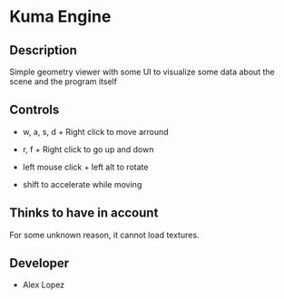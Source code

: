 # Kuma Engine

## Description

Simple geometry viewer with some UI to visualize some data about the scene and the program itself
 
## Controls

 - w, a, s, d  + Right click to move arround

 - r, f + Right click to go up and down 

 - left mouse click + left alt to rotate

 - shift to accelerate while moving

## Thinks to have in account

For some unknown reason, it cannot load textures.

## Developer

 - Alex Lopez

